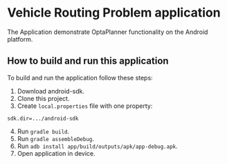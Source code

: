 # Vehicle Routing Problem application

The Application demonstrate OptaPlanner functionality on the Android platform.

## How to build and run this application

To build and run the application follow these steps:

1. Download android-sdk.
2. Clone this project.
3. Create `local.properties` file with one property:

```
sdk.dir=.../android-sdk
```

4. Run `gradle build`.
5. Run `gradle assembleDebug`.
6. Run `adb install app/build/outputs/apk/app-debug.apk`.
7. Open application in device.
